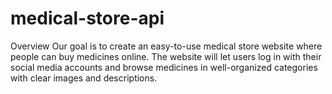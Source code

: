 # medical-store-api
Overview Our goal is to create an easy-to-use medical store website where people can buy medicines online. The website will let users log in with their social media accounts and browse medicines in well-organized categories with clear images and descriptions.
